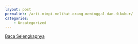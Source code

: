 ```yaml
---
layout: post
permalink: /arti-mimpi-melihat-orang-meninggal-dan-dikubur/
categories:
    - Uncategorized
---
```


[Baca Selengkapnya](/05)